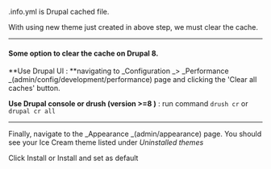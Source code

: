 .info.yml is Drupal cached file.

With using new theme just created in above step, we must clear the cache.

---

#### **Some option to clear the cache on Drupal 8.**

**Use Drupal UI : **navigating to _Configuration _&gt; _Performance _\(admin/config/development/performance\) page and clicking the 'Clear all caches' button.

**Use Drupal console or drush \(version &gt;=8 \)** : run command `drush cr` or `drupal cr all`

---

Finally, navigate to the _Appearance _\(admin/appearance\) page. You should see your Ice Cream theme listed under _Uninstalled themes_

Click Install or Install and set as default

